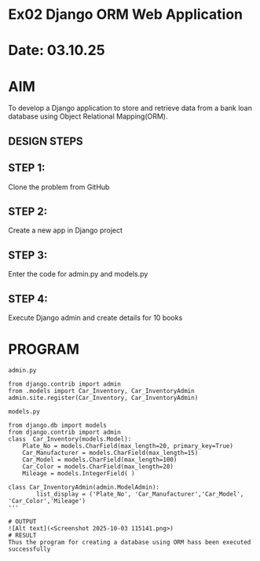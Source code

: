 # Ex02 Django ORM Web Application
# Date: 03.10.25
# AIM
To develop a Django application to store and retrieve data from a bank loan database using Object Relational Mapping(ORM).


## DESIGN STEPS
## STEP 1:
Clone the problem from GitHub

## STEP 2:
Create a new app in Django project

## STEP 3:
Enter the code for admin.py and models.py

## STEP 4:
Execute Django admin and create details for 10 books

# PROGRAM
```
admin.py

from django.contrib import admin
from .models import Car_Inventory, Car_InventoryAdmin
admin.site.register(Car_Inventory, Car_InventoryAdmin)

models.py

from django.db import models
from django.contrib import admin
class  Car_Inventory(models.Model):
    Plate_No = models.CharField(max_length=20, primary_key=True)
    Car_Manufacturer = models.CharField(max_length=15)
    Car_Model = models.CharField(max_length=100)
    Car_Color = models.CharField(max_length=20)
    Mileage = models.IntegerField( )

class Car_InventoryAdmin(admin.ModelAdmin):
    	list_display = ('Plate_No', 'Car_Manufacturer','Car_Model', 'Car_Color','Mileage')
'''

# OUTPUT
![Alt text](<Screenshot 2025-10-03 115141.png>)
# RESULT
Thus the program for creating a database using ORM hass been executed successfully
